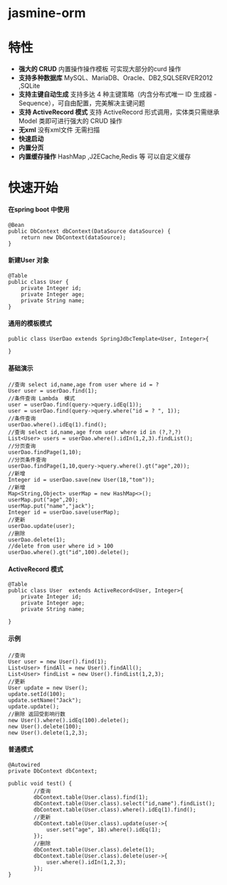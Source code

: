 # jasmine-orm

# 特性

* **强大的 CRUD** 内置操作操作模板 可实现大部分的curd 操作
* **支持多种数据库** MySQL、MariaDB、Oracle、DB2,SQLSERVER2012 ,SQLite
* **支持主键自动生成** 支持多达 4 种主键策略（内含分布式唯一 ID 生成器 - Sequence），可自由配置，完美解决主键问题
* **支持 ActiveRecord 模式** 支持 ActiveRecord 形式调用，实体类只需继承 Model 类即可进行强大的 CRUD 操作
* **无xml** 没有xml文件 无需扫描
* **快速启动** 
* **内置分页**
* **内置缓存操作** HashMap ,J2ECache,Redis 等 可以自定义缓存

# 快速开始

#### 在spring boot 中使用

```
@Bean
public DbContext dbContext(DataSource dataSource) {
	return new DbContext(dataSource);
}
```

#### 新建User 对象

```
@Table
public class User {
	private Integer id;
	private Integer age;
	private String name;
}
```

#### 通用的模板模式

```
public class UserDao extends SpringJdbcTemplate<User, Integer>{

}
```

#### 基础演示

```
//查询 select id,name,age from user where id = ? 
User user = userDao.find(1);
//条件查询 Lambda  模式
user = userDao.find(query->query.idEq(1));
user = userDao.find(query->query.where("id = ? ", 1));
//条件查询 
userDao.where().idEq(1).find();
//查询 select id,name,age from user where id in (?,?,?)
List<User> users = userDao.where().idIn(1,2,3).findList();
//分页查询
userDao.findPage(1,10);
//分页条件查询
userDao.findPage(1,10,query->query.where().gt("age",20));
//新增
Integer id = userDao.save(new User(18,"tom"));
//新增
Map<String,Object> userMap = new HashMap<>();
userMap.put("age",20);
userMap.put("name","jack");
Integer id = userDao.save(userMap);
//更新
userDao.update(user);
//删除
userDao.delete(1);
//delete from user where id > 100
userDao.where().gt("id",100).delete();
```

#### ActiveRecord 模式

```
@Table
public class User  extends ActiveRecord<User, Integer>{
	private Integer id;
	private Integer age;
	private String name;

}
```

#### 示例

```
//查询
User user = new User().find(1);
List<User> findAll = new User().findAll();
List<User> findList = new User().findList(1,2,3);
//更新
User update = new User();
update.setId(100);
update.setName("Jack");
update.update();
//删除 返回受影响行数
new User().where().idEq(100).delete();
new User().delete(100);
new User().delete(1,2,3);
```

#### 普通模式

```
@Autowired
private DbContext dbContext;
	
public void test() {
		//查询
		dbContext.table(User.class).find(1);
		dbContext.table(User.class).select("id,name").findList();
		dbContext.table(User.class).where().idEq(1).find();
		//更新
		dbContext.table(User.class).update(user->{
			user.set("age", 18).where().idEq(1);
		});
		//删除
		dbContext.table(User.class).delete(1);
		dbContext.table(User.class).delete(user->{
			user.where().idIn(1,2,3);
		});
}
```

